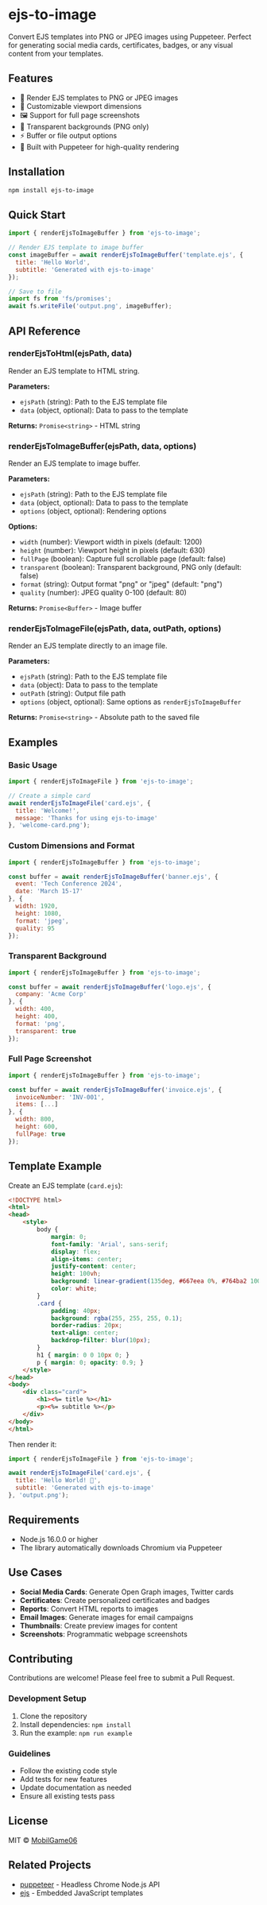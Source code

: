 # ejs-to-image

Convert EJS templates into PNG or JPEG images using Puppeteer. Perfect for generating social media cards, certificates, badges, or any visual content from your templates.

## Features

- 🎨 Render EJS templates to PNG or JPEG images
- 📏 Customizable viewport dimensions
- 🖼️ Support for full page screenshots
- 🎯 Transparent backgrounds (PNG only)
- ⚡ Buffer or file output options
- 🚀 Built with Puppeteer for high-quality rendering

## Installation

```bash
npm install ejs-to-image
```

## Quick Start

```javascript
import { renderEjsToImageBuffer } from 'ejs-to-image';

// Render EJS template to image buffer
const imageBuffer = await renderEjsToImageBuffer('template.ejs', {
  title: 'Hello World',
  subtitle: 'Generated with ejs-to-image'
});

// Save to file
import fs from 'fs/promises';
await fs.writeFile('output.png', imageBuffer);
```

## API Reference

### renderEjsToHtml(ejsPath, data)

Render an EJS template to HTML string.

**Parameters:**
- `ejsPath` (string): Path to the EJS template file
- `data` (object, optional): Data to pass to the template

**Returns:** `Promise<string>` - HTML string

### renderEjsToImageBuffer(ejsPath, data, options)

Render an EJS template to image buffer.

**Parameters:**
- `ejsPath` (string): Path to the EJS template file  
- `data` (object, optional): Data to pass to the template
- `options` (object, optional): Rendering options

**Options:**
- `width` (number): Viewport width in pixels (default: 1200)
- `height` (number): Viewport height in pixels (default: 630)
- `fullPage` (boolean): Capture full scrollable page (default: false)
- `transparent` (boolean): Transparent background, PNG only (default: false)
- `format` (string): Output format "png" or "jpeg" (default: "png")
- `quality` (number): JPEG quality 0-100 (default: 80)

**Returns:** `Promise<Buffer>` - Image buffer

### renderEjsToImageFile(ejsPath, data, outPath, options)

Render an EJS template directly to an image file.

**Parameters:**
- `ejsPath` (string): Path to the EJS template file
- `data` (object): Data to pass to the template  
- `outPath` (string): Output file path
- `options` (object, optional): Same options as `renderEjsToImageBuffer`

**Returns:** `Promise<string>` - Absolute path to the saved file

## Examples

### Basic Usage

```javascript
import { renderEjsToImageFile } from 'ejs-to-image';

// Create a simple card
await renderEjsToImageFile('card.ejs', {
  title: 'Welcome!',
  message: 'Thanks for using ejs-to-image'
}, 'welcome-card.png');
```

### Custom Dimensions and Format

```javascript
import { renderEjsToImageBuffer } from 'ejs-to-image';

const buffer = await renderEjsToImageBuffer('banner.ejs', {
  event: 'Tech Conference 2024',
  date: 'March 15-17'
}, {
  width: 1920,
  height: 1080,
  format: 'jpeg',
  quality: 95
});
```

### Transparent Background

```javascript
import { renderEjsToImageBuffer } from 'ejs-to-image';

const buffer = await renderEjsToImageBuffer('logo.ejs', {
  company: 'Acme Corp'
}, {
  width: 400,
  height: 400,
  format: 'png',
  transparent: true
});
```

### Full Page Screenshot

```javascript
import { renderEjsToImageBuffer } from 'ejs-to-image';

const buffer = await renderEjsToImageBuffer('invoice.ejs', {
  invoiceNumber: 'INV-001',
  items: [...]
}, {
  width: 800,
  height: 600,
  fullPage: true
});
```

## Template Example

Create an EJS template (`card.ejs`):

```html
<!DOCTYPE html>
<html>
<head>
    <style>
        body {
            margin: 0;
            font-family: 'Arial', sans-serif;
            display: flex;
            align-items: center;
            justify-content: center;
            height: 100vh;
            background: linear-gradient(135deg, #667eea 0%, #764ba2 100%);
            color: white;
        }
        .card {
            padding: 40px;
            background: rgba(255, 255, 255, 0.1);
            border-radius: 20px;
            text-align: center;
            backdrop-filter: blur(10px);
        }
        h1 { margin: 0 0 10px 0; }
        p { margin: 0; opacity: 0.9; }
    </style>
</head>
<body>
    <div class="card">
        <h1><%= title %></h1>
        <p><%= subtitle %></p>
    </div>
</body>
</html>
```

Then render it:

```javascript
import { renderEjsToImageFile } from 'ejs-to-image';

await renderEjsToImageFile('card.ejs', {
  title: 'Hello World! 🚀',
  subtitle: 'Generated with ejs-to-image'
}, 'output.png');
```

## Requirements

- Node.js 16.0.0 or higher
- The library automatically downloads Chromium via Puppeteer

## Use Cases

- **Social Media Cards**: Generate Open Graph images, Twitter cards
- **Certificates**: Create personalized certificates and badges  
- **Reports**: Convert HTML reports to images
- **Email Images**: Generate images for email campaigns
- **Thumbnails**: Create preview images for content
- **Screenshots**: Programmatic webpage screenshots

## Contributing

Contributions are welcome! Please feel free to submit a Pull Request.

### Development Setup

1. Clone the repository
2. Install dependencies: `npm install`
3. Run the example: `npm run example`

### Guidelines

- Follow the existing code style
- Add tests for new features
- Update documentation as needed
- Ensure all existing tests pass

## License

MIT © [MobilGame06](https://github.com/MobilGame06)

## Related Projects

- [puppeteer](https://github.com/puppeteer/puppeteer) - Headless Chrome Node.js API
- [ejs](https://github.com/mde/ejs) - Embedded JavaScript templates